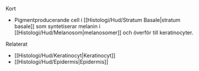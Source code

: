 Kort
- Pigmentproducerande cell i [[Histologi/Hud/Stratum Basale|stratum basale]] som syntetiserar melanin i [[Histologi/Hud/Melanosom|melanosomer]] och överför till keratinocyter.

Relaterat
- [[Histologi/Hud/Keratinocyt|Keratinocyt]]
- [[Histologi/Hud/Epidermis|Epidermis]]

